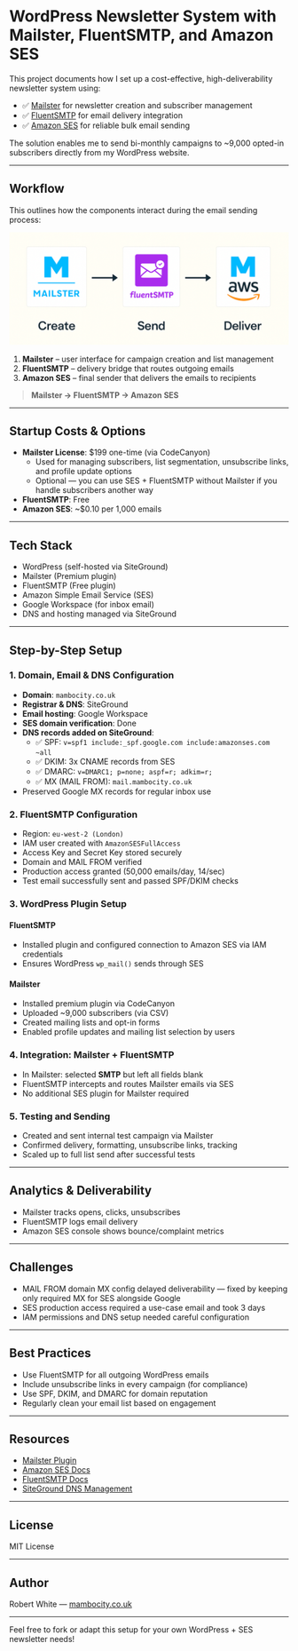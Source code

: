 
# WordPress Newsletter System with Mailster, FluentSMTP, and Amazon SES

This project documents how I set up a cost-effective, high-deliverability newsletter system using:

- ✅ [Mailster](https://mailster.co) for newsletter creation and subscriber management
- ✅ [FluentSMTP](https://fluentsmtp.com) for email delivery integration
- ✅ [Amazon SES](https://aws.amazon.com/ses/) for reliable bulk email sending

The solution enables me to send bi-monthly campaigns to ~9,000 opted-in subscribers directly from my WordPress website.

---

## Workflow

This outlines how the components interact during the email sending process:

![Workflow Diagram](workflow-diagram.png)

1. **Mailster** – user interface for campaign creation and list management
2. **FluentSMTP** – delivery bridge that routes outgoing emails
3. **Amazon SES** – final sender that delivers the emails to recipients

> **Mailster → FluentSMTP → Amazon SES**

---

## Startup Costs & Options

- **Mailster License**: $199 one-time (via CodeCanyon)
  - Used for managing subscribers, list segmentation, unsubscribe links, and profile update options
  - Optional — you can use SES + FluentSMTP without Mailster if you handle subscribers another way
- **FluentSMTP**: Free
- **Amazon SES**: ~$0.10 per 1,000 emails

---

## Tech Stack

- WordPress (self-hosted via SiteGround)
- Mailster (Premium plugin)
- FluentSMTP (Free plugin)
- Amazon Simple Email Service (SES)
- Google Workspace (for inbox email)
- DNS and hosting managed via SiteGround

---

## Step-by-Step Setup

### 1. Domain, Email & DNS Configuration

- **Domain**: `mambocity.co.uk`
- **Registrar & DNS**: SiteGround
- **Email hosting**: Google Workspace
- **SES domain verification**: Done
- **DNS records added on SiteGround**:
  - ✅ SPF: `v=spf1 include:_spf.google.com include:amazonses.com ~all`
  - ✅ DKIM: 3x CNAME records from SES
  - ✅ DMARC: `v=DMARC1; p=none; aspf=r; adkim=r;`
  - ✅ MX (MAIL FROM): `mail.mambocity.co.uk`
- Preserved Google MX records for regular inbox use

### 2. FluentSMTP Configuration

- Region: `eu-west-2 (London)`
- IAM user created with `AmazonSESFullAccess`
- Access Key and Secret Key stored securely
- Domain and MAIL FROM verified
- Production access granted (50,000 emails/day, 14/sec)
- Test email successfully sent and passed SPF/DKIM checks

### 3. WordPress Plugin Setup

#### FluentSMTP
- Installed plugin and configured connection to Amazon SES via IAM credentials
- Ensures WordPress `wp_mail()` sends through SES

#### Mailster
- Installed premium plugin via CodeCanyon
- Uploaded ~9,000 subscribers (via CSV)
- Created mailing lists and opt-in forms
- Enabled profile updates and mailing list selection by users

### 4. Integration: Mailster + FluentSMTP

- In Mailster: selected **SMTP** but left all fields blank
- FluentSMTP intercepts and routes Mailster emails via SES
- No additional SES plugin for Mailster required

### 5. Testing and Sending

- Created and sent internal test campaign via Mailster
- Confirmed delivery, formatting, unsubscribe links, tracking
- Scaled up to full list send after successful tests

---

## Analytics & Deliverability

- Mailster tracks opens, clicks, unsubscribes
- FluentSMTP logs email delivery
- Amazon SES console shows bounce/complaint metrics

---

## Challenges

- MAIL FROM domain MX config delayed deliverability — fixed by keeping only required MX for SES alongside Google
- SES production access required a use-case email and took 3 days
- IAM permissions and DNS setup needed careful configuration

---

## Best Practices

- Use FluentSMTP for all outgoing WordPress emails
- Include unsubscribe links in every campaign (for compliance)
- Use SPF, DKIM, and DMARC for domain reputation
- Regularly clean your email list based on engagement

---

## Resources

- [Mailster Plugin](https://codecanyon.net/item/mailster-email-newsletter-plugin-for-wordpress/3078294)
- [Amazon SES Docs](https://docs.aws.amazon.com/ses/latest/dg/)
- [FluentSMTP Docs](https://fluentsmtp.com/docs/)
- [SiteGround DNS Management](https://www.siteground.com/kb/how_to_manage_dns_records/)

---

## License
MIT License

---

## Author
Robert White — [mambocity.co.uk](https://mambocity.co.uk)

---

Feel free to fork or adapt this setup for your own WordPress + SES newsletter needs!
